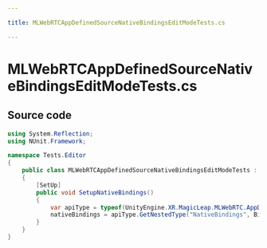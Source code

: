 ```yaml
---

title: MLWebRTCAppDefinedSourceNativeBindingsEditModeTests.cs

---
```



# MLWebRTCAppDefinedSourceNativeBindingsEditModeTests.cs









## Source code

```csharp
using System.Reflection;
using NUnit.Framework;

namespace Tests.Editor
{
    public class MLWebRTCAppDefinedSourceNativeBindingsEditModeTests : NativeBindingsTests
    {
        [SetUp]
        public void SetupNativeBindings()
        {
            var apiType = typeof(UnityEngine.XR.MagicLeap.MLWebRTC.AppDefinedSource);
            nativeBindings = apiType.GetNestedType("NativeBindings", BindingFlags.NonPublic);
        }
    }
}
```




